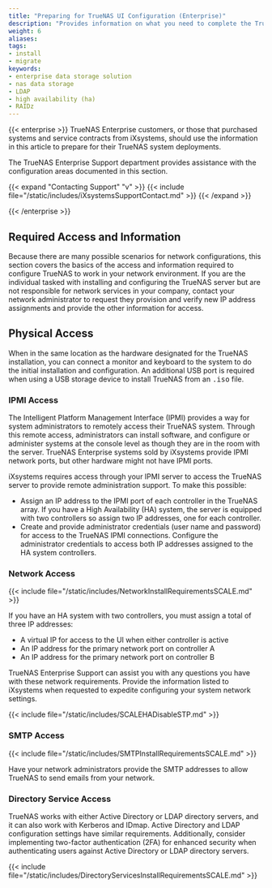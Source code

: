 ```yaml
---
title: "Preparing for TrueNAS UI Configuration (Enterprise)"
description: "Provides information on what you need to complete the TrueNAS Enterprise configuration using the TrueNAS UI."
weight: 6
aliases:
tags:
- install
- migrate
keywords:
- enterprise data storage solution
- nas data storage
- LDAP
- high availability (ha)
- RAIDz
---
```


{{< enterprise >}}
TrueNAS Enterprise customers, or those that purchased systems and service contracts from iXsystems, should use the information in this article to prepare for their TrueNAS system deployments.

The TrueNAS Enterprise Support department provides assistance with the configuration areas documented in this section.

{{< expand "Contacting Support" "v" >}}
{{< include file="/static/includes/iXsystemsSupportContact.md" >}}
{{< /expand >}}

{{< /enterprise >}}

## Required Access and Information

Because there are many possible scenarios for network configurations, this section covers the basics of the access and information required to configure TrueNAS to work in your network environment.
If you are the individual tasked with installing and configuring the TrueNAS server but are not responsible for network services in your company, contact your network administrator to request they provision and verify new IP address assignments and provide the other information for access.

## Physical Access

When in the same location as the hardware designated for the TrueNAS installation, you can connect a monitor and keyboard to the system to do the initial installation and configuration.
An additional USB port is required when using a USB storage device to install TrueNAS from an <kbd>.iso</kbd> file.

### IPMI Access

The Intelligent Platform Management Interface (IPMI) provides a way for system administrators to remotely access their TrueNAS system.
Through this remote access, administrators can install software, and configure or administer systems at the console level as though they are in the room with the server.
TrueNAS Enterprise systems sold by iXsystems provide IPMI network ports, but other hardware might not have IPMI ports.

iXsystems requires access through your IPMI server to access the TrueNAS server to provide remote administration support.
To make this possible:

* Assign an IP address to the IPMI port of each controller in the TrueNAS array.
  If you have a High Availability (HA) system, the server is equipped with two controllers so assign two IP addresses, one for each controller.
* Create and provide administrator credentials (user name and password) for access to the TrueNAS IPMI connections.
  Configure the administrator credentials to access both IP addresses assigned to the HA system controllers.

### Network Access

{{< include file="/static/includes/NetworkInstallRequirementsSCALE.md" >}}

If you have an HA system with two controllers, you must assign a total of three IP addresses:

* A virtual IP for access to the UI when either controller is active
* An IP address for the primary network port on controller A
* An IP address for the primary network port on controller B

TrueNAS Enterprise Support can assist you with any questions you have with these network requirements.
Provide the information listed to iXsystems when requested to expedite configuring your system network settings.

{{< include file="/static/includes/SCALEHADisableSTP.md" >}}

### SMTP Access

{{< include file="/static/includes/SMTPInstallRequirementsSCALE.md" >}}

Have your network administrators provide the SMTP addresses to allow TrueNAS to send emails from your network.

### Directory Service Access

TrueNAS works with either Active Directory or LDAP directory servers, and it can also work with Kerberos and IDmap.
Active Directory and LDAP configuration settings have similar requirements.
Additionally, consider implementing two-factor authentication (2FA) for enhanced security when authenticating users against Active Directory or LDAP directory servers.

{{< include file="/static/includes/DirectoryServicesInstallRequirementsSCALE.md" >}}
